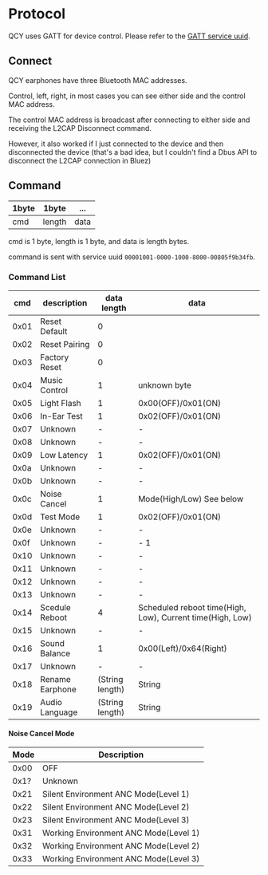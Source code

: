 # Protocol
QCY uses GATT for device control.
Please refer to the [GATT service uuid](service.md).

## Connect
QCY earphones have three Bluetooth MAC addresses.

Control, left, right, in most cases you can see either side and the control MAC address.

The control MAC address is broadcast after connecting to either side and receiving the L2CAP Disconnect command. 

However, it also worked if I just connected to the device and then disconnected the device (that's a bad idea, but I couldn't find a Dbus API to disconnect the L2CAP connection in Bluez)

## Command

| 1byte | 1byte  | ...  |
|-------|--------|------|
| cmd   | length | data |

cmd is 1 byte, length is 1 byte, and data is length bytes.

command is sent with service uuid `00001001-0000-1000-8000-00805f9b34fb`.

### Command List
| cmd  | description     | data length     | data                                                      |
|------|-----------------|-----------------|-----------------------------------------------------------|
| 0x01 | Reset Default   | 0               |                                                           |
| 0x02 | Reset Pairing   | 0               |                                                           |
| 0x03 | Factory Reset   | 0               |                                                           |
| 0x04 | Music Control   | 1               | unknown byte                                              |
| 0x05 | Light Flash     | 1               | 0x00(OFF)/0x01(ON)                                        |
| 0x06 | In-Ear Test     | 1               | 0x02(OFF)/0x01(ON)                                        |
| 0x07 | Unknown         | -               | -                                                         |
| 0x08 | Unknown         | -               | -                                                         |
| 0x09 | Low Latency     | 1               | 0x02(OFF)/0x01(ON)                                        |
| 0x0a | Unknown         | -               | -                                                         |
| 0x0b | Unknown         | -               | -                                                         |
| 0x0c | Noise Cancel    | 1               | Mode(High/Low) See below                                  |
| 0x0d | Test Mode       | 1               | 0x02(OFF)/0x01(ON)                                        |
| 0x0e | Unknown         | -               | -                                                         |
| 0x0f | Unknown         | -               | -  1                                                      |
| 0x10 | Unknown         | -               | -                                                         |
| 0x11 | Unknown         | -               | -                                                         |
| 0x12 | Unknown         | -               | -                                                         |
| 0x13 | Unknown         | -               | -                                                         |
| 0x14 | Scedule Reboot  | 4               | Scheduled reboot time(High, Low), Current time(High, Low) |
| 0x15 | Unknown         | -               | -                                                         |
| 0x16 | Sound Balance   | 1               | 0x00(Left)/0x64(Right)                                    |
| 0x17 | Unknown         | -               | -                                                         |
| 0x18 | Rename Earphone | (String length) | String                                                    |
| 0x19 | Audio Language  | (String length) | String                                                    |

#### Noise Cancel Mode
| Mode | Description                           |
|------|---------------------------------------|
| 0x00 | OFF                                   |
| 0x1? | Unknown                               |
| 0x21 | Silent Environment ANC Mode(Level 1)  |
| 0x22 | Silent Environment ANC Mode(Level 2)  |
| 0x23 | Silent Environment ANC Mode(Level 3)  |
| 0x31 | Working Environment ANC Mode(Level 1) |
| 0x32 | Working Environment ANC Mode(Level 2) |
| 0x33 | Working Environment ANC Mode(Level 3) |
